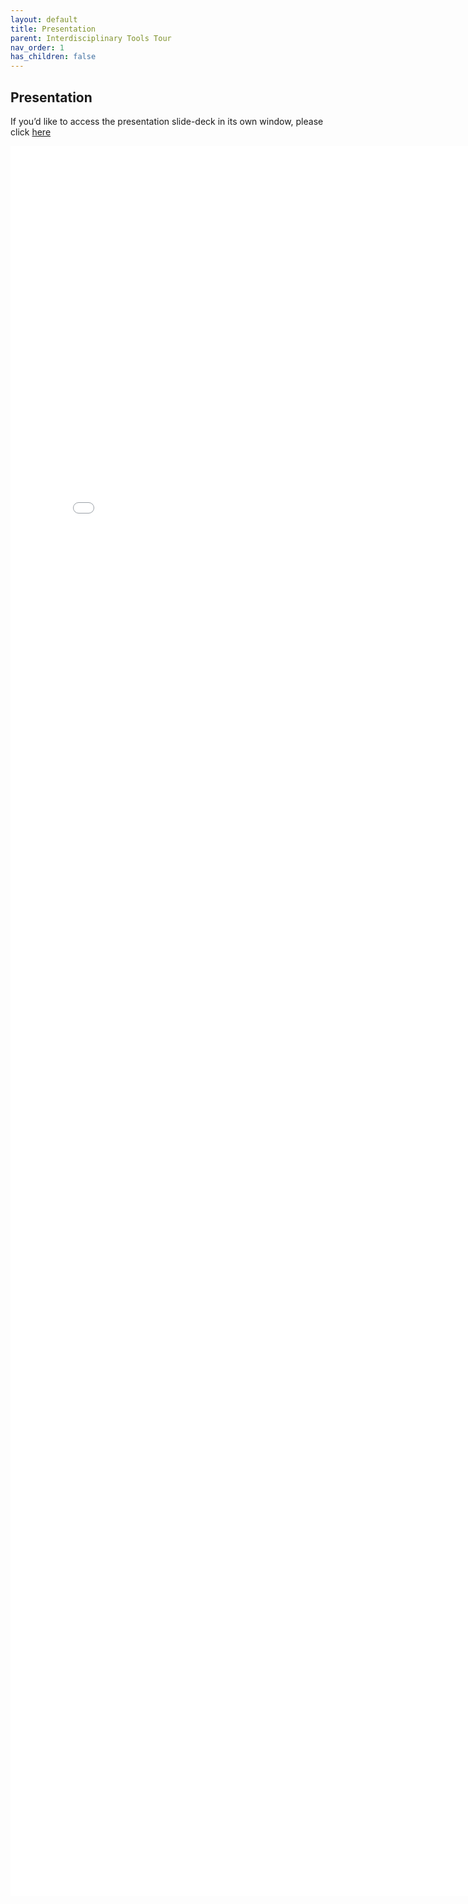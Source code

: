```yaml
---
layout: default
title: Presentation
parent: Interdisciplinary Tools Tour
nav_order: 1
has_children: false
---
```



## Presentation

If you’d like to access the presentation slide-deck in its own window, please click [here](2023-QDA-SpringDataBootCamp.pdf)

<iframe src="2023-QDA-SpringDataBootCamp.pdf" style="width: 800px; height: 2800px;" frameBorder="0"></iframe>
